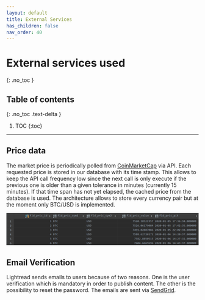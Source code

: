 ```yaml
---
layout: default
title: External Services
has_children: false
nav_order: 40
---
```

# External services used
{: .no_toc }


## Table of contents
{: .no_toc .text-delta }

1. TOC
{:toc}

---

## Price data
The market price is periodically polled from [CoinMarketCap](https://coinmarketcap.com/api/documentation/v1/) via API. Each requested price is stored in our database with its time stamp. This allows to keep the API call frequency low since the next call is only execute if the previous one is older than a given tolerance in minutes (currently 15 minutes). If that time span has not yet elapsed, the cached price from the database is used. The architecture allows to store every currency pair but at the moment only BTC/USD is implemented.

![fuzzy search](resources/external_price.png)


## Email Verification
Lightread sends emails to users because of two reasons. One is the user verification which is mandatory in order to publish content. The other is the possibility to reset the password. The emails are sent via [SendGrid](https://sendgrid.com/docs/).
